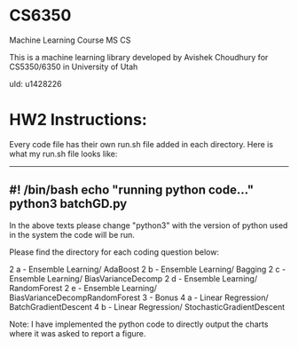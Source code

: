 # CS6350
Machine Learning Course MS CS

This is a machine learning library developed by Avishek Choudhury for CS5350/6350 in University of Utah

uId: u1428226


# HW2 Instructions:

Every code file has their own run.sh file added in each directory. Here is what my run.sh file looks like:

-----------------
#! /bin/bash
echo "running python code..."
python3 batchGD.py
--------------

In the above texts please change "python3" with the version of python used in the system the code will be run.

Please find the directory for each coding question below:

2 a - Ensemble Learning/ AdaBoost
2 b - Ensemble Learning/ Bagging
2 c - Ensemble Learning/ BiasVarianceDecomp
2 d - Ensemble Learning/ RandomForest
2 e - Ensemble Learning/ BiasVarianceDecompRandomForest
3 - Bonus
4 a - Linear Regression/ BatchGradientDescent
4 b - Linear Regression/ StochasticGradientDescent

Note: I have implemented the python code to directly output the charts where it was asked to report a figure.

